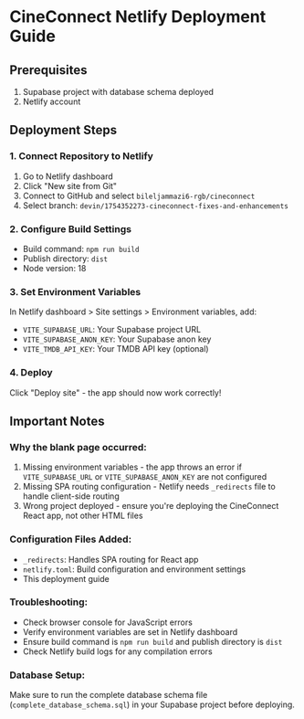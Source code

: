 # CineConnect Netlify Deployment Guide

## Prerequisites
1. Supabase project with database schema deployed
2. Netlify account

## Deployment Steps

### 1. Connect Repository to Netlify
1. Go to Netlify dashboard
2. Click "New site from Git"
3. Connect to GitHub and select `bileljammazi6-rgb/cineconnect`
4. Select branch: `devin/1754352273-cineconnect-fixes-and-enhancements`

### 2. Configure Build Settings
- Build command: `npm run build`
- Publish directory: `dist`
- Node version: 18

### 3. Set Environment Variables
In Netlify dashboard > Site settings > Environment variables, add:
- `VITE_SUPABASE_URL`: Your Supabase project URL
- `VITE_SUPABASE_ANON_KEY`: Your Supabase anon key
- `VITE_TMDB_API_KEY`: Your TMDB API key (optional)

### 4. Deploy
Click "Deploy site" - the app should now work correctly!

## Important Notes

### Why the blank page occurred:
1. Missing environment variables - the app throws an error if `VITE_SUPABASE_URL` or `VITE_SUPABASE_ANON_KEY` are not configured
2. Missing SPA routing configuration - Netlify needs `_redirects` file to handle client-side routing
3. Wrong project deployed - ensure you're deploying the CineConnect React app, not other HTML files

### Configuration Files Added:
- `_redirects`: Handles SPA routing for React app
- `netlify.toml`: Build configuration and environment settings
- This deployment guide

### Troubleshooting:
- Check browser console for JavaScript errors
- Verify environment variables are set in Netlify dashboard
- Ensure build command is `npm run build` and publish directory is `dist`
- Check Netlify build logs for any compilation errors

### Database Setup:
Make sure to run the complete database schema file (`complete_database_schema.sql`) in your Supabase project before deploying.
